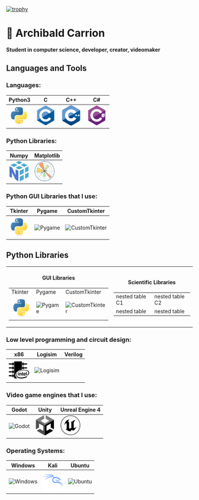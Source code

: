 [![trophy](https://github-profile-trophy.vercel.app/?username=archibald-carrion&theme=matrix)](https://github.com/ryo-ma/github-profile-trophy)

# 👾 Archibald Carrion
**Student in computer science, developer, creator, videomaker**

## Languages and Tools 
<div>

### Languages:
| Python3 | C | C++ | C# |
|----------|----------|----------|-----|
|  <img src="https://github.com/devicons/devicon/blob/master/icons/python/python-original.svg" title="Python"  alt="Python" width="55" height="55"/> |  <img src="https://github.com/devicons/devicon/blob/master/icons/c/c-original.svg" title="C"  alt="C" width="55" height="55"/> |  <img src="https://github.com/devicons/devicon/blob/master/icons/cplusplus/cplusplus-original.svg" title="C plus plus" alt="C++" width="55" height="55"/> |  <img src="https://github.com/devicons/devicon/blob/master/icons/csharp/csharp-original.svg" title="C sharp" alt="C#" width="55" height="55"/>|

### Python Libraries:
| Numpy | Matplotlib |
|----------|----------|
| <img src="https://github.com/devicons/devicon/blob/master/icons/numpy/numpy-original.svg" title="Numpy"  alt="Numpy" width="55" height="55"/> | <img src="https://github.com/devicons/devicon/blob/master/icons/matplotlib/matplotlib-original.svg" title="Matplotlib"  alt="Matplotlib" width="55" height="55"/> |

### Python GUI Libraries that I use:
| Tkinter | Pygame | CustomTkinter |
|----------|----------|----------|
| <img src="https://github.com/devicons/devicon/blob/master/icons/python/python-original.svg" title="Python"  alt="Python" width="55" height="55"/> | <img src="https://user-images.githubusercontent.com/46412508/170405943-e75458ec-6cb4-462e-91ba-43c861a3d6cf.png" title="Pygame"  alt="Pygame" width="55" height="55" align="center"/> | <img src="https://github.com/TomSchimansky/CustomTkinter/blob/master/customtkinter/assets/icons/CustomTkinter_icon_Windows.ico" title="CustomTkinter"  alt="CustomTkinter" width="55" height="55" align="center"/> |

## Python Libraries
<body>
<table border="0px" bordercolor="#F">
<tr>
<td>
    <table border="0px" bordercolor="#F">
    <h4 align="center">GUI Libraries</h4>
    <tr>
        <td>Tkinter</td>
        <td>Pygame</td>
        <td>CustomTkinter</td>
    </tr>
    <tr>
        <td><img src="https://github.com/devicons/devicon/blob/master/icons/python/python-original.svg" title="Python"  alt="Python" width="55" height="55"/> </td>
        <td> <img src="https://user-images.githubusercontent.com/46412508/170405943-e75458ec-6cb4-462e-91ba-43c861a3d6cf.png" title="Pygame"  alt="Pygame" width="55" height="55" align="center"/> </td>
        <td>  <img src="https://github.com/TomSchimansky/CustomTkinter/blob/master/customtkinter/assets/icons/CustomTkinter_icon_Windows.ico" title="CustomTkinter"  alt="CustomTkinter" width="55" height="55" align="center"/> </td>
    </tr> 
    </table>
</td>
<td>
    <table border="0px" bordercolor="#F">
    <h4 align="center">Scientific Libraries</h4>
    <tr>
        <td>nested table C1</td>
        <td>nested table C2</td>
    </tr>
    <tr>
        <td>nested table</td>
        <td>nested table</td>
    </tr>
    </table>
</td>
</tr>
</table>




### Low level programming and circuit design:
| x86 |  Logisim | Verilog |
|----------|----------|----------|
| <img src="img/assembly_intel_icon_132576.svg" title="x86"  alt="x86" width="55" height="55"/> | <img src="https://upload.wikimedia.org/wikipedia/commons/b/ba/Logisim-icon.svg" title="Logisim"  alt="Logisim" width="55" height="55"/> |

### Video game engines that I use:
| Godot | Unity | Unreal Engine 4 |
|----------|----------|----------|
| <img src="https://godotengine.org/assets/press/logo_vertical_color_dark.png" title="Godot"  alt="Godot" width="55" height="55"/> | <img src="https://github.com/devicons/devicon/blob/master/icons/unity/unity-original.svg" title="Unity"  alt="Unity" width="55" height="55"/> | <img src="https://github.com/devicons/devicon/blob/master/icons/unrealengine/unrealengine-original.svg" title="Unreal Engine 4"  alt="Unreal Engine 4" width="55" height="55"/> |

### Operating Systems:
| Windows | Kali | Ubuntu |
|----------|----------|----------|
| <img src="https://github.com/canaleal/devicon/blob/new-icon-kali-linux/icons/windows8/windows8-original.svg" title="Windows"  alt="Windows" width="55" height="55"/> | <img src="https://github.com/canaleal/devicon/blob/new-icon-kali-linux/icons/kalilinux/kalilinux-original-wordmark.svg" title="Kali"  alt="Kali" width="55" height="55"/> | <img src="https://github.com/canaleal/devicon/blob/new-icon-kali-linux/icons/ubuntu/ubuntu-original.svg" title="Ubuntu"  alt="Ubuntu" width="55" height="55"/> |


</div>



<!--
**archibald-carrion/archibald-carrion** is a ✨ _special_ ✨ repository because its `README.md` (this file) appears on your GitHub profile.

Here are some ideas to get you started:

- 🔭 I’m currently working on ...
- 🌱 I’m currently learning ...
- 👯 I’m looking to collaborate on ...
- 🤔 I’m looking for help with ...
- 💬 Ask me about ...
- 📫 How to reach me: ...
- 😄 Pronouns: ...
- ⚡ Fun fact: ...
-->